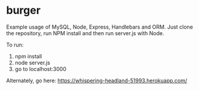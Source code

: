 # burger


Example usage of MySQL, Node, Express, Handlebars and ORM. Just clone the repository, run NPM install and then run server.js with Node.

To run:

1) npm install
2) node server.js
3) go to localhost:3000

Alternately, go here:
https://whispering-headland-51993.herokuapp.com/
